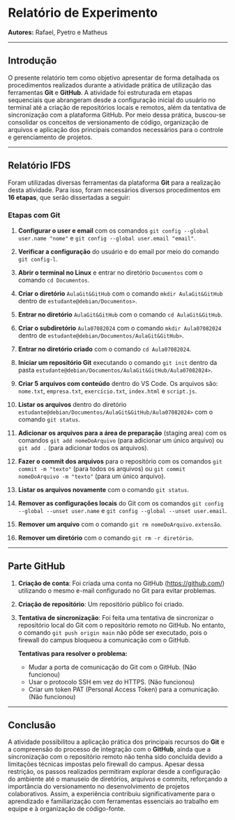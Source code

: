 # Relatório de Experimento
**Autores:** Rafael, Pyetro e Matheus

---

## Introdução

O presente relatório tem como objetivo apresentar de forma detalhada os procedimentos realizados durante a atividade prática de utilização das ferramentas **Git** e **GitHub**. A atividade foi estruturada em etapas sequenciais que abrangeram desde a configuração inicial do usuário no terminal até a criação de repositórios locais e remotos, além da tentativa de sincronização com a plataforma GitHub. Por meio dessa prática, buscou-se consolidar os conceitos de versionamento de código, organização de arquivos e aplicação dos principais comandos necessários para o controle e gerenciamento de projetos.

---

## Relatório IFDS

Foram utilizadas diversas ferramentas da plataforma **Git** para a realização desta atividade. Para isso, foram necessários diversos procedimentos em **16 etapas**, que serão dissertadas a seguir:

### Etapas com Git

1.  **Configurar o user e email** com os comandos `git config --global user.name "nome"` e `git config --global user.email "email"`.

2.  **Verificar a configuração** do usuário e do email por meio do comando `git config-l`.

3.  **Abrir o terminal no Linux** e entrar no diretório `Documentos` com o comando `cd Documentos`.

4.  **Criar o diretório** `AulaGit&GitHub` com o comando `mkdir AulaGit&GitHub` dentro de `estudante@debian/Documentos>`.

5.  **Entrar no diretório** `AulaGit&GitHub` com o comando `cd AulaGit&GitHub`.

6.  **Criar o subdiretório** `Aula07082024` com o comando `mkdir Aula07082024` dentro de `estudante@debian/Documentos/AulaGit&GitHub>`.

7.  **Entrar no diretório criado** com o comando `cd Aula07082024`.

8.  **Iniciar um repositório Git** executando o comando `git init` dentro da pasta `estudante@debian/Documentos/AulaGit&GitHub/Aula07082024>`.

9.  **Criar 5 arquivos com conteúdo** dentro do VS Code. Os arquivos são: `nome.txt`, `empresa.txt`, `exercício.txt`, `index.html` e `script.js`.

10. **Listar os arquivos** dentro do diretório `estudante@debian/Documentos/AulaGit&GitHub/Aula07082024>` com o comando `git status`.

11. **Adicionar os arquivos para a área de preparação** (staging area) com os comandos `git add nomeDoArquivo` (para adicionar um único arquivo) ou `git add .` (para adicionar todos os arquivos).

12. **Fazer o commit dos arquivos** para o repositório com os comandos `git commit -m "texto"` (para todos os arquivos) ou `git commit nomeDoArquivo -m "texto"` (para um único arquivo).

13. **Listar os arquivos novamente** com o comando `git status`.

14. **Remover as configurações locais** do Git com os comandos `git config --global --unset user.name` e `git config --global --unset user.email`.

15. **Remover um arquivo** com o comando `git rm nomeDoArquivo.extensão`.

16. **Remover um diretório** com o comando `git rm -r diretório`.

---

## Parte GitHub

1.  **Criação de conta**: Foi criada uma conta no GitHub (https://github.com/) utilizando o mesmo e-mail configurado no Git para evitar problemas.

2.  **Criação de repositório**: Um repositório público foi criado.

3.  **Tentativa de sincronização**: Foi feita uma tentativa de sincronizar o repositório local do Git com o repositório remoto no GitHub. No entanto, o comando `git push origin main` não pôde ser executado, pois o firewall do campus bloqueou a comunicação com o GitHub.

    **Tentativas para resolver o problema:**
    * Mudar a porta de comunicação do Git com o GitHub. (Não funcionou)
    * Usar o protocolo SSH em vez do HTTPS. (Não funcionou)
    * Criar um token PAT (Personal Access Token) para a comunicação. (Não funcionou)

---

## Conclusão

A atividade possibilitou a aplicação prática dos principais recursos do **Git** e a compreensão do processo de integração com o **GitHub**, ainda que a sincronização com o repositório remoto não tenha sido concluída devido a limitações técnicas impostas pelo firewall do campus. Apesar dessa restrição, os passos realizados permitiram explorar desde a configuração do ambiente até o manuseio de diretórios, arquivos e commits, reforçando a importância do versionamento no desenvolvimento de projetos colaborativos. Assim, a experiência contribuiu significativamente para o aprendizado e familiarização com ferramentas essenciais ao trabalho em equipe e à organização de código-fonte.